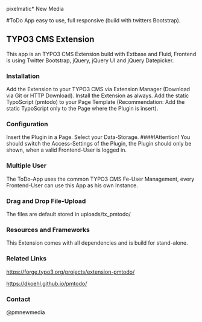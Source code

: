 pixelmatic* New Media


#ToDo App
easy to use, full responsive (build with twitters Bootstrap). 

## TYPO3 CMS Extension
This app is an TYPO3 CMS Extension build with Extbase and Fluid, Frontend is using Twitter Bootstrap, jQuery, jQuery UI and jQuery Datepicker.

### Installation
Add the Extension to your TYPO3 CMS via Extension Manager (Download via Git or HTTP Download). Install the Extension as always. Add the static TypoScript (pmtodo) to your Page Template (Recommendation: Add the static TypoScript only to the Page where the Plugin is insert).

### Configuration
Insert the Plugin in a Page. Select your Data-Storage. 
####!Attention!
You should switch the Access-Settings of the Plugin, the Plugin should only be shown, when a valid Frontend-User is logged in. 

### Multiple User
The ToDo-App uses the common TYPO3 CMS Fe-User Management, every Frontend-User can use this App as his own Instance.

### Drag and Drop File-Upload
The files are default stored in uploads/tx_pmtodo/

### Resources and Frameworks
This Extension comes with all dependencies and is build for stand-alone.

### Related Links
https://forge.typo3.org/projects/extension-pmtodo/

https://dkoehl.github.io/pmtodo/

### Contact
@pmnewmedia
